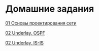 # Домашние задания

[01 Основы проектирования сети](Homework/01)

[02 Underlay. OSPF](Homework/02)

[02 Underlay. IS-IS](Homework/03)
